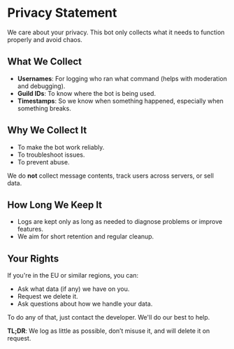 # Privacy Statement

We care about your privacy. This bot only collects what it needs to function properly and avoid chaos.

## What We Collect
- **Usernames**: For logging who ran what command (helps with moderation and debugging).
- **Guild IDs**: To know where the bot is being used.
- **Timestamps**: So we know when something happened, especially when something breaks.

## Why We Collect It
- To make the bot work reliably.
- To troubleshoot issues.
- To prevent abuse.

We do **not** collect message contents, track users across servers, or sell data.

## How Long We Keep It
- Logs are kept only as long as needed to diagnose problems or improve features.
- We aim for short retention and regular cleanup.

## Your Rights
If you're in the EU or similar regions, you can:
- Ask what data (if any) we have on you.
- Request we delete it.
- Ask questions about how we handle your data.

To do any of that, just contact the developer. We'll do our best to help.

**TL;DR**: We log as little as possible, don’t misuse it, and will delete it on request.
